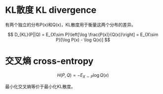 # KL散度 KL divergence

有两个独立的分布P(x)和Q(x)，KL散度用于衡量这两个分布的差异。  

$$
D_{KL}(P||Q) = E_{X\sim P}\left[\log \frac{P(x)}{Q(x)}\right] = E_{X\sim P}[\log P(x) - \log Q(x)]
$$

# 交叉熵 cross-entropy

$$
H(P, Q) = -E_{X\sim P} \log Q(x)
$$

最小化交叉熵等价于最小化KL散度。  